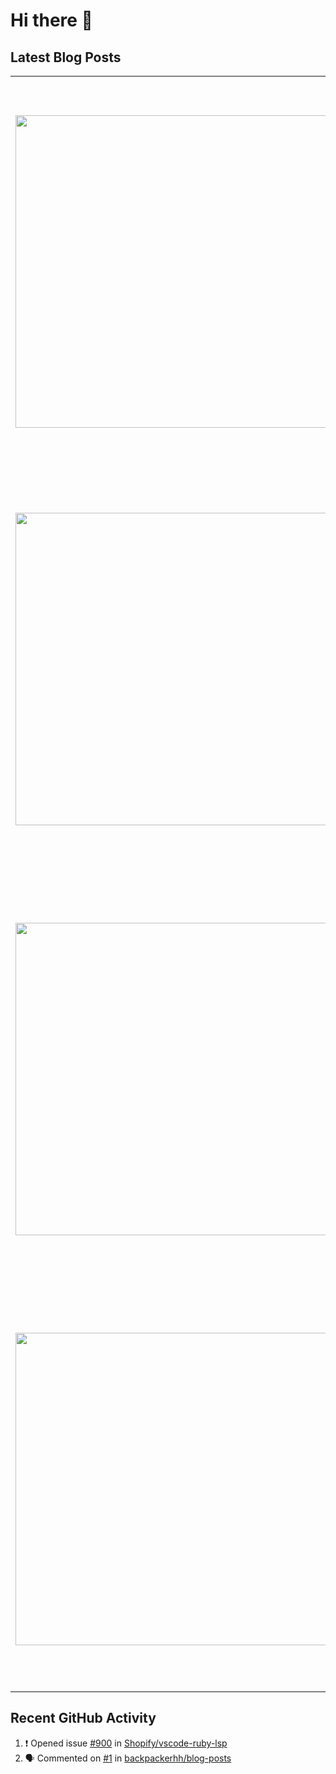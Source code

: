# Hi there 👋

## Latest Blog Posts

<!-- HASHNODE_POSTS:START -->
<table>
	<tr>
			<td><a href="https://blog.davidmontesdeoca.es/the-one-with-a-password-manager-browserpass"><img src="https://cdn.hashnode.com/res/hashnode/image/upload/v1694701929855/b8003002-0811-4581-9cfe-d9fda8dfea49.png" width="500" height="auto" /></a></td>
			<td>
				<sup>Wed, 01 Nov 2023 14:21:56 GMT</sup><br />
				<a href="https://blog.davidmontesdeoca.es/the-one-with-a-password-manager-browserpass"><b>The one with a password manager: Browserpass</b></a>
				<p>In the previous post of this series I talked about pass, the desktop utility I use in Ubuntu Mate 22.04 as password manager. I recommend you to read that post first in case you are unfamiliar with the concept of password manager or password store. To...</p>
			</td>
		</tr>
<tr>
			<td><a href="https://blog.davidmontesdeoca.es/the-one-with-a-mouse-jiggler-in-ubuntu"><img src="https://cdn.hashnode.com/res/hashnode/image/upload/v1696187127142/786c5df6-75d5-4f27-b428-62e9e53e0c56.png" width="500" height="auto" /></a></td>
			<td>
				<sup>Mon, 02 Oct 2023 08:02:25 GMT</sup><br />
				<a href="https://blog.davidmontesdeoca.es/the-one-with-a-mouse-jiggler-in-ubuntu"><b>The one with a mouse jiggler in Ubuntu</b></a>
				<p>Lately I've been using Plex to stream movies and TV shows from the laptop in my study to the TV in my living room. So I needed to prevent the laptop from sleeping while I was watching something. The easiest way and probably the most obvious one was c...</p>
			</td>
		</tr>
<tr>
			<td><a href="https://blog.davidmontesdeoca.es/the-one-with-a-password-manager-pass"><img src="https://cdn.hashnode.com/res/hashnode/image/stock/unsplash/FnA5pAzqhMM/upload/ee44def636e20ff6efabe239bfb38778.jpeg" width="500" height="auto" /></a></td>
			<td>
				<sup>Thu, 14 Sep 2023 11:51:40 GMT</sup><br />
				<a href="https://blog.davidmontesdeoca.es/the-one-with-a-password-manager-pass"><b>The one with a password manager: pass</b></a>
				<p>Nowadays I find it impossible not to use a password manager to keep my data secure. However, it wasn't always that way. As we've probably all done at one time or another, I used to use the same password on multiple sites. It wasn't always the same, b...</p>
			</td>
		</tr>
<tr>
			<td><a href="https://blog.davidmontesdeoca.es/the-one-with-my-experience-at-domestika"><img src="https://cdn.hashnode.com/res/hashnode/image/upload/v1691757835573/637a4895-4b27-4c72-8046-2c12d1abf605.png" width="500" height="auto" /></a></td>
			<td>
				<sup>Mon, 14 Aug 2023 14:56:05 GMT</sup><br />
				<a href="https://blog.davidmontesdeoca.es/the-one-with-my-experience-at-domestika"><b>The one with my experience at Domestika</b></a>
				<p>Este post también está disponible en español.  For a few days now, I no longer officially work for Domestika. I can say without any doubt that, in some aspects, it has been my best working experience. So far. However, I leave with a bittersweet feeli...</p>
			</td>
		</tr>
</table>
<!-- HASHNODE_POSTS:END -->

## Recent GitHub Activity

<!--START_SECTION:activity-->
1. ❗️ Opened issue [#900](https://github.com/Shopify/vscode-ruby-lsp/issues/900) in [Shopify/vscode-ruby-lsp](https://github.com/Shopify/vscode-ruby-lsp)
2. 🗣 Commented on [#1](https://github.com/backpackerhh/blog-posts/issues/1) in [backpackerhh/blog-posts](https://github.com/backpackerhh/blog-posts)
<!--END_SECTION:activity-->

<!--
**backpackerhh/backpackerhh** is a ✨ _special_ ✨ repository because its `README.md` (this file) appears on your GitHub profile.

Here are some ideas to get you started:

- 🔭 I’m currently working on ...
- 🌱 I’m currently learning ...
- 👯 I’m looking to collaborate on ...
- 🤔 I’m looking for help with ...
- 💬 Ask me about ...
- 📫 How to reach me: ...
- 😄 Pronouns: ...
- ⚡ Fun fact: ...
-->
